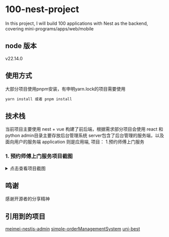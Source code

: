 # 100-nest-project
In this project, I will build 100 applications with Nest as the backend, covering mini-programs/apps/web/mobile

## node 版本
v22.14.0

## 使用方式
大部分项目使用pnpm安装，有申明yarn.lock的项目需要使用 
``` typescript
yarn install 或者 pnpm install
```
## 技术栈
当前项目主要使用 nest + vue 构建了前后端，根据需求部分项目会使用 react 和 python
admin目录主要存放后台管理系统
server包含了后台管理的服务端，以及面向用户的服务端
application 则是应用端, 
项目：
1.预约师傅上门服务

### 1. 预约师傅上门服务项目截图
<details>
<summary>点击查看项目截图</summary>

![首页展示](static/001/741749285177_.pic.jpg)
![服务列表](static/001/751749305768_.pic.jpg)
![服务详情](static/001/761749305788_.pic.jpg)
![预约流程](static/001/771749305799_.pic.jpg)
![用户中心](static/001/781749305812_.pic.jpg)
![订单详情](static/001/791749305823_.pic.jpg)
![管理后台-服务管理](static/001/801749305877_.pic.jpg)
![管理后台-订单管理](static/001/811749305927_.pic.jpg)
![管理后台-用户管理](static/001/821749305946_.pic.jpg)

</details>

## 鸣谢
感谢开源者的分享精神

## 引用到的项目
[meimei-nestjs-admin](https://github.com/87789771/meimei-nestjs-admin)
[simple-orderManagementSystem](https://github.com/LORDyyyyy/simple-orderManagementSystem)
[uni-best](https://github.com/codercup/unibest)